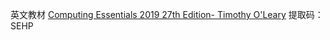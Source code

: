 英文教材 [Computing Essentials 2019 27th Edition- Timothy O'Leary](https://pan.baidu.com/s/1zhymdL03AYOSyD5AnLurtw) 提取码：SEHP 